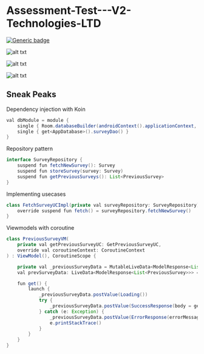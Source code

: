# Assessment-Test---V2-Technologies-LTD

[![Generic badge](https://img.shields.io/badge/version-1.0.0-<COLOR>.svg)](https://shields.io/)

![alt txt](https://user-images.githubusercontent.com/19292809/88921804-f376e380-d290-11ea-9b80-e3bd870426dd.jpg)


![alt txt](https://user-images.githubusercontent.com/19292809/88921794-f1148980-d290-11ea-9a20-470e1b596970.jpg)


![alt txt](https://user-images.githubusercontent.com/19292809/88921801-f2de4d00-d290-11ea-92c8-334f1a067ba2.jpg)

## Sneak Peaks

Dependency injection with Koin

```java
val dbModule = module {
    single { Room.databaseBuilder(androidContext().applicationContext, AppDatabase::class.java, DB_NAME).build() }
    single { get<AppDatabase>().surveyDao() }
}
```

Repository pattern

```java
interface SurveyRepository {
    suspend fun fetchNewSurvey(): Survey
    suspend fun storeSurvey(survey: Survey)
    suspend fun getPreviousSurveys(): List<PreviousSurvey>
}
```

Implementing usecases

```java
class FetchSurveyUCImpl(private val surveyRepository: SurveyRepository) : FetchSurveyUC {
    override suspend fun fetch() = surveyRepository.fetchNewSurvey()
}
```

Viewmodels with coroutine

```java
class PreviousSurveyVM(
    private val getPreviousSurveyUC: GetPreviousSurveyUC,
    override val coroutineContext: CoroutineContext
) : ViewModel(), CoroutineScope {

    private val _previousSurveyData = MutableLiveData<ModelResponse<List<PreviousSurvey>>> ()
    val prevSurveyData: LiveData<ModelResponse<List<PreviousSurvey>>> = _previousSurveyData

    fun get() {
        launch {
            _previousSurveyData.postValue(Loading())
            try {
                _previousSurveyData.postValue(SuccessResponse(body = getPreviousSurveyUC.get()))
            } catch (e: Exception) {
                _previousSurveyData.postValue(ErrorResponse(errorMessage = e.message))
                e.printStackTrace()
            }
        }
    }
}
```